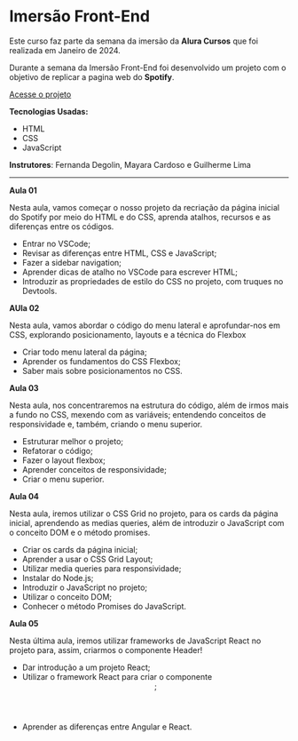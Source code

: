 # Imersão Front-End

Este curso faz parte da semana da imersão da **Alura Cursos** que foi realizada em Janeiro de 2024.

Durante a semana da Imersão Front-End foi desenvolvido um projeto com o objetivo de replicar a pagina web do **Spotify**.

[Acesse o projeto](https://albertobtlima.github.io/Alura-imersao-front-end/)

**Tecnologias Usadas:**
* HTML 
* CSS
* JavaScript

**Instrutores**: Fernanda Degolin, Mayara Cardoso e Guilherme Lima

---

**Aula 01**

Nesta aula, vamos começar o nosso projeto da recriação da página inicial do Spotify por meio do HTML e do CSS, aprenda atalhos, recursos e as diferenças entre os códigos.

* Entrar no VSCode;
* Revisar as diferenças entre HTML, CSS e JavaScript;
* Fazer a sidebar navigation;
* Aprender dicas de atalho no VSCode para escrever HTML;
* Introduzir as propriedades de estilo do CSS no projeto, com truques no Devtools.

**AUla 02**

Nesta aula, vamos abordar o código do menu lateral e aprofundar-nos em CSS, explorando posicionamento, layouts e a técnica do Flexbox

* Criar todo menu lateral da página;
* Aprender os fundamentos do CSS Flexbox;
* Saber mais sobre posicionamentos no CSS.

**Aula 03**

Nesta aula, nos concentraremos na estrutura do código, além de irmos mais a fundo no CSS, mexendo com as variáveis; entendendo conceitos de responsividade e, também, criando o menu superior.

* Estruturar melhor o projeto;
* Refatorar o código;
* Fazer o layout flexbox;
* Aprender conceitos de responsividade;
* Criar o menu superior.

**Aula 04**

Nesta aula, iremos utilizar o CSS Grid no projeto, para os cards da página inicial, aprendendo as medias queries, além de introduzir o JavaScript com o conceito DOM e o método promises.

* Criar os cards da página inicial;
* Aprender a usar o CSS Grid Layout;
* Utilizar media queries para responsividade;
* Instalar do Node.js;
* Introduzir o JavaScript no projeto;
* Utilizar o conceito DOM;
* Conhecer o método Promises do JavaScript.

**Aula 05**

Nesta última aula, iremos utilizar frameworks de JavaScript React no projeto para, assim, criarmos o componente Header!

* Dar introdução a um projeto React;
* Utilizar o framework React para criar o componente <Header>;
* Aprender as diferenças entre Angular e React.

